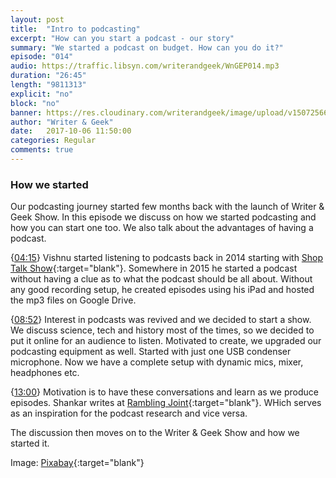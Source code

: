 ```yaml
---
layout: post
title:  "Intro to podcasting"
excerpt: "How can you start a podcast - our story"
summary: "We started a podcast on budget. How can you do it?"
episode: "014"
audio: https://traffic.libsyn.com/writerandgeek/WnGEP014.mp3
duration: "26:45"
length: "9811313"
explicit: "no"
block: "no"
banner: https://res.cloudinary.com/writerandgeek/image/upload/v1507256666/podcast.jpg
author: "Writer & Geek"
date:   2017-10-06 11:50:00
categories: Regular
comments: true
---
```


### How we started
Our podcasting journey started few months back with the launch of Writer & Geek Show. In this episode we discuss on how we started podcasting and how you can start one too. We also talk about the advantages of having a podcast.

{[04:15](#t=00:04:15)} Vishnu started listening to podcasts back in 2014 starting with [Shop Talk Show](http://shoptalkshow.com/){:target="blank"}. Somewhere in 2015 he started a podcast without having a clue as to what the podcast should be all about. Without any good recording setup, he created episodes using his iPad and hosted the mp3 files on Google Drive.

{[08:52](#t=00:08:52)} Interest in podcasts was revived and we decided to start a show. We discuss science, tech and history most of the times, so we decided to put it online for an audience to listen. Motivated to create, we upgraded our podcasting equipment as well. Started with just one USB condenser  microphone. Now we have a complete setup with dynamic mics, mixer, headphones etc.

{[13:00](#t=00:13:00)} Motivation is to have these conversations and learn as we produce episodes. Shankar writes at [Rambling Joint](http://ramblingjoint.com){:target="blank"}. WHich serves as an inspiration for the podcast research and vice versa.

The discussion then moves on to the Writer & Geek Show and how we started it.

Image: [Pixabay](https://pixabay.com/en/microphone-keyboard-podcast-2469292/){:target="blank"}
